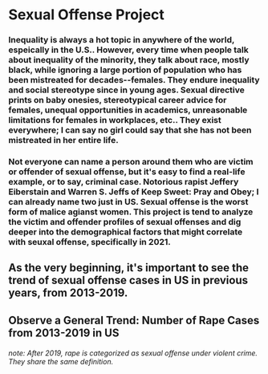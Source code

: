 # Sexual Offense Project

### Inequality is always a hot topic in anywhere of the world, espeically in the U.S.. However, every time when people talk about inequality of the minority, they talk about race, mostly black, while ignoring a large portion of population who has been mistreated for decades--females. They endure inequality and social stereotype since in young ages. Sexual directive prints on baby onesies, stereotypical career advice for females, unequal opportunities  in academics, unreasonable limitations for females in workplaces, etc.. They exist everywhere; I can say no girl could say that she has not been mistreated in her entire life. 
### Not everyone can name a person around them who are victim or offender of sexual offense, but it's easy to find a real-life example, or to say, criminal case. Notorious rapist Jeffery Eiberstain and Warren S. Jeffs of Keep Sweet: Pray and Obey; I can already name two just in US. Sexual offense is the worst form of malice agianst women. This project is tend to analyze the victim and offender profiles of sexual offenses and dig deeper into the demographical factors that might correlate with seuxal offense, specifically in 2021.

## As the very beginning, it's important to see the trend of sexual offense cases in US in previous years, from 2013-2019.
## Observe a General Trend: Number of Rape Cases from 2013-2019 in US
###### note: After 2019, rape is categorized as sexual offense under violent crime. They share the same definition.
